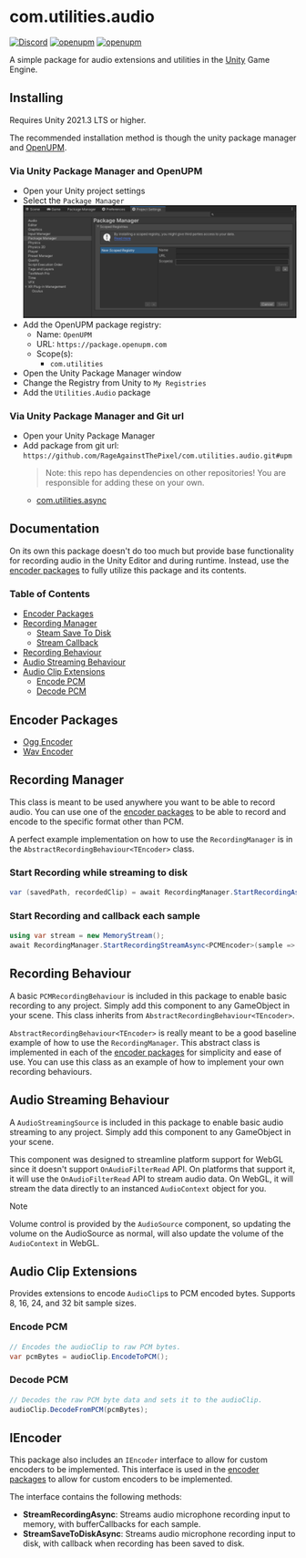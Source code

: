 # com.utilities.audio

[![Discord](https://img.shields.io/discord/855294214065487932.svg?label=&logo=discord&logoColor=ffffff&color=7389D8&labelColor=6A7EC2)](https://discord.gg/xQgMW9ufN4) [![openupm](https://img.shields.io/npm/v/com.utilities.audio?label=openupm&registry_uri=https://package.openupm.com)](https://openupm.com/packages/com.utilities.audio/) [![openupm](https://img.shields.io/badge/dynamic/json?color=brightgreen&label=downloads&query=%24.downloads&suffix=%2Fmonth&url=https%3A%2F%2Fpackage.openupm.com%2Fdownloads%2Fpoint%2Flast-month%2Fcom.utilities.audio)](https://openupm.com/packages/com.utilities.audio/)

A simple package for audio extensions and utilities in the [Unity](https://unity.com/) Game Engine.

## Installing

Requires Unity 2021.3 LTS or higher.

The recommended installation method is though the unity package manager and [OpenUPM](https://openupm.com/packages/com.utilities.audio).

### Via Unity Package Manager and OpenUPM

- Open your Unity project settings
- Select the `Package Manager`
![scoped-registries](images/package-manager-scopes.png)
- Add the OpenUPM package registry:
  - Name: `OpenUPM`
  - URL: `https://package.openupm.com`
  - Scope(s):
    - `com.utilities`
- Open the Unity Package Manager window
- Change the Registry from Unity to `My Registries`
- Add the `Utilities.Audio` package

### Via Unity Package Manager and Git url

- Open your Unity Package Manager
- Add package from git url: `https://github.com/RageAgainstThePixel/com.utilities.audio.git#upm`
  > Note: this repo has dependencies on other repositories! You are responsible for adding these on your own.
  - [com.utilities.async](https://github.com/RageAgainstThePixel/com.utilities.async)

## Documentation

On its own this package doesn't do too much but provide base functionality for recording audio in the Unity Editor and during runtime. Instead, use the [encoder packages](#encoder-packages) to fully utilize this package and its contents.

### Table of Contents

- [Encoder Packages](#encoder-packages)
- [Recording Manager](#recording-manager)
  - [Steam Save To Disk](#start-recording-while-streaming-to-disk)
  - [Stream Callback](#start-recording-and-callback-each-sample)
- [Recording Behaviour](#recording-behaviour)
- [Audio Streaming Behaviour](#audio-streaming-behaviour)
- [Audio Clip Extensions](#audio-clip-extensions)
  - [Encode PCM](#encode-pcm)
  - [Decode PCM](#decode-pcm)

## Encoder Packages

- [Ogg Encoder](https://github.com/RageAgainstThePixel/com.utilities.encoder.ogg)
- [Wav Encoder](https://github.com/RageAgainstThePixel/com.utilities.encoder.wav)

## Recording Manager

This class is meant to be used anywhere you want to be able to record audio. You can use one of the [encoder packages](#encoder-packages) to be able to record and encode to the specific format other than PCM.

A perfect example implementation on how to use the `RecordingManager` is in the `AbstractRecordingBehaviour<TEncoder>` class.

### Start Recording while streaming to disk

```csharp
var (savedPath, recordedClip) = await RecordingManager.StartRecordingAsync<PCMEncoder>("my recording", "directory/to/save");
```

### Start Recording and callback each sample

```csharp
using var stream = new MemoryStream();
await RecordingManager.StartRecordingStreamAsync<PCMEncoder>(sample => stream.Write(sample, 0, sample.Length));
```

## Recording Behaviour

A basic `PCMRecordingBehaviour` is included in this package to enable basic recording to any project. Simply add this component to any GameObject in your scene. This class inherits from `AbstractRecordingBehaviour<TEncoder>`.

`AbstractRecordingBehaviour<TEncoder>` is really meant to be a good baseline example of how to use the `RecordingManager`. This abstract class is implemented in each of the [encoder packages](#encoder-packages) for simplicity and ease of use. You can use this class as an example of how to implement your own recording behaviours.

## Audio Streaming Behaviour

A `AudioStreamingSource` is included in this package to enable basic audio streaming to any project. Simply add this component to any GameObject in your scene.

This component was designed to streamline platform support for WebGL since it doesn't support `OnAudioFilterRead` API. On platforms that support it, it will use the `OnAudioFilterRead` API to stream audio data. On WebGL, it will stream the data directly to an instanced `AudioContext` object for you.

> [!NOTE]
> Volume control is provided by the `AudioSource` component, so updating the volume on the AudioSource as normal, will also update the volume of the `AudioContext` in WebGL.

## Audio Clip Extensions

Provides extensions to encode `AudioClip`s to PCM encoded bytes.
Supports 8, 16, 24, and 32 bit sample sizes.

### Encode PCM

```csharp
// Encodes the audioClip to raw PCM bytes.
var pcmBytes = audioClip.EncodeToPCM();
```

### Decode PCM

```csharp
// Decodes the raw PCM byte data and sets it to the audioClip.
audioClip.DecodeFromPCM(pcmBytes);
```

## IEncoder

This package also includes an `IEncoder` interface to allow for custom encoders to be implemented. This interface is used in the [encoder packages](#encoder-packages) to allow for custom encoders to be implemented.

The interface contains the following methods:

- **StreamRecordingAsync**: Streams audio microphone recording input to memory, with bufferCallbacks for each sample.
- **StreamSaveToDiskAsync**: Streams audio microphone recording input to disk, with callback when recording has been saved to disk.
